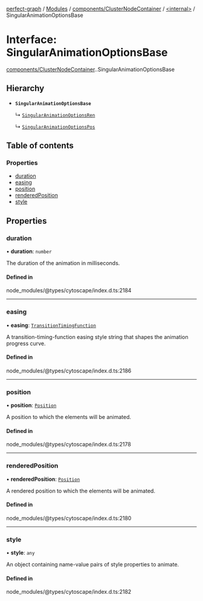 [perfect-graph](../README.md) / [Modules](../modules.md) / [components/ClusterNodeContainer](../modules/components_ClusterNodeContainer.md) / [<internal\>](../modules/components_ClusterNodeContainer._internal_.md) / SingularAnimationOptionsBase

# Interface: SingularAnimationOptionsBase

[components/ClusterNodeContainer](../modules/components_ClusterNodeContainer.md).[<internal>](../modules/components_ClusterNodeContainer._internal_.md).SingularAnimationOptionsBase

## Hierarchy

- **`SingularAnimationOptionsBase`**

  ↳ [`SingularAnimationOptionsRen`](components_ClusterNodeContainer._internal_.SingularAnimationOptionsRen.md)

  ↳ [`SingularAnimationOptionsPos`](components_ClusterNodeContainer._internal_.SingularAnimationOptionsPos.md)

## Table of contents

### Properties

- [duration](components_ClusterNodeContainer._internal_.SingularAnimationOptionsBase.md#duration)
- [easing](components_ClusterNodeContainer._internal_.SingularAnimationOptionsBase.md#easing)
- [position](components_ClusterNodeContainer._internal_.SingularAnimationOptionsBase.md#position)
- [renderedPosition](components_ClusterNodeContainer._internal_.SingularAnimationOptionsBase.md#renderedposition)
- [style](components_ClusterNodeContainer._internal_.SingularAnimationOptionsBase.md#style)

## Properties

### duration

• **duration**: `number`

The duration of the animation in milliseconds.

#### Defined in

node_modules/@types/cytoscape/index.d.ts:2184

___

### easing

• **easing**: [`TransitionTimingFunction`](../modules/components_ClusterNodeContainer._internal_.md#transitiontimingfunction)

A transition-timing-function easing style string that shapes the animation progress curve.

#### Defined in

node_modules/@types/cytoscape/index.d.ts:2186

___

### position

• **position**: [`Position`](components_ClusterNodeContainer._internal_.Position.md)

A position to which the elements will be animated.

#### Defined in

node_modules/@types/cytoscape/index.d.ts:2178

___

### renderedPosition

• **renderedPosition**: [`Position`](components_ClusterNodeContainer._internal_.Position.md)

A rendered position to which the elements will be animated.

#### Defined in

node_modules/@types/cytoscape/index.d.ts:2180

___

### style

• **style**: `any`

An object containing name-value pairs of style properties to animate.

#### Defined in

node_modules/@types/cytoscape/index.d.ts:2182
